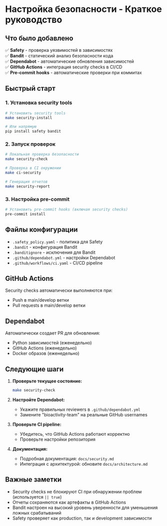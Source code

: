 # Настройка безопасности - Краткое руководство

## Что было добавлено

✅ **Safety** - проверка уязвимостей в зависимостях  
✅ **Bandit** - статический анализ безопасности кода  
✅ **Dependabot** - автоматические обновления зависимостей  
✅ **GitHub Actions** - интеграция security checks в CI/CD  
✅ **Pre-commit hooks** - автоматические проверки при коммитах  

## Быстрый старт

### 1. Установка security tools

```bash
# Установить security tools
make security-install

# Или напрямую
pip install safety bandit
```

### 2. Запуск проверок

```bash
# Локальная проверка безопасности
make security-check

# Проверка в CI окружении
make ci-security

# Генерация отчетов
make security-report
```

### 3. Настройка pre-commit

```bash
# Установить pre-commit hooks (включая security checks)
pre-commit install
```

## Файлы конфигурации

- `.safety_policy.yaml` - политика для Safety
- `.bandit` - конфигурация Bandit
- `.banditignore` - исключения для Bandit
- `.github/dependabot.yml` - настройки Dependabot
- `.github/workflows/ci.yaml` - CI/CD pipeline

## GitHub Actions

Security checks автоматически выполняются при:
- Push в main/develop ветки
- Pull requests в main/develop ветки

## Dependabot

Автоматически создает PR для обновления:
- Python зависимостей (еженедельно)
- GitHub Actions (еженедельно)
- Docker образов (еженедельно)

## Следующие шаги

1. **Проверьте текущее состояние:**
   ```bash
   make security-check
   ```

2. **Настройте Dependabot:**
   - Укажите правильных reviewers в `.github/dependabot.yml`
   - Замените "bioactivity-team" на реальные GitHub usernames

3. **Проверьте CI pipeline:**
   - Убедитесь, что GitHub Actions работают корректно
   - Проверьте настройки репозитория

4. **Документация:**
   - Подробная документация: `docs/security.md`
   - Интеграция с архитектурой: обновите `docs/architecture.md`

## Важные заметки

- Security checks не блокируют CI при обнаружении проблем (используется `|| true`)
- Отчеты сохраняются как артефакты в GitHub Actions
- Bandit настроен на высокий уровень уверенности для уменьшения ложных срабатываний
- Safety проверяет как production, так и development зависимости
